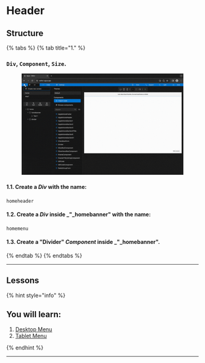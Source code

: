 # Header

## Structure

{% tabs %}
{% tab title="1." %}
### `Div`, `Component`, `Size`.&#x20;

<figure><img src="../../../../.gitbook/assets/home_header_1-min (1).gif" alt=""><figcaption></figcaption></figure>

#### **1.1.** Create a _Div_ with the name:

`homeheader`

#### **1.2.** Create a _Div_ inside _"_homebanner" with the name:

`homemenu`

#### **1.3.** Create a "Divider" _Component_ inside _"_homebanner".


{% endtab %}
{% endtabs %}

***





## Lessons

{% hint style="info" %}
## You will learn:



1. [Desktop Menu](3.1-desktop-menu.md)
2. [Tablet Menu](3.2-tablet-menu.md)


{% endhint %}

***
